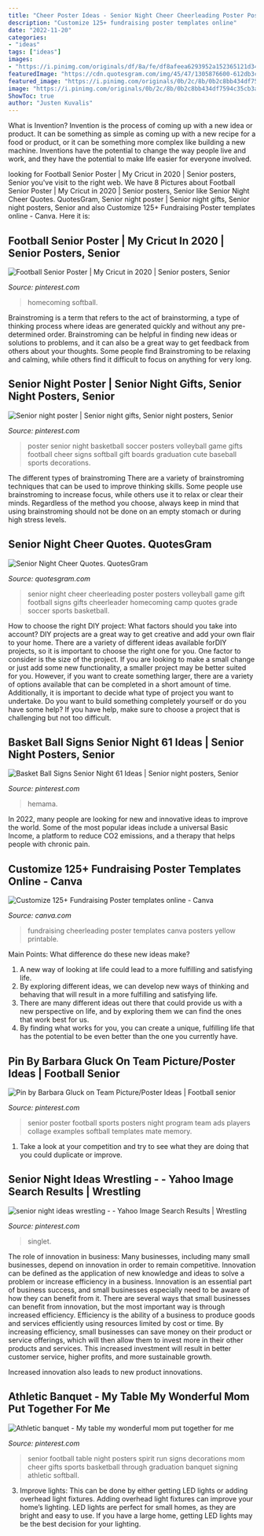 ```yaml
---
title: "Cheer Poster Ideas - Senior Night Cheer Cheerleading Poster Posters Volleyball Game Gift Football Signs Gifts Cheerleader Homecoming Camp Quotes Grade Soccer Sports Basketball"
description: "Customize 125+ fundraising poster templates online"
date: "2022-11-20"
categories:
- "ideas"
tags: ["ideas"]
images:
- "https://i.pinimg.com/originals/df/8a/fe/df8afeea6293952a152365121d343468.jpg"
featuredImage: "https://cdn.quotesgram.com/img/45/47/1305876600-612db3c1cdfbbdeb81bfedcea1b356e9.jpg"
featured_image: "https://i.pinimg.com/originals/0b/2c/8b/0b2c8bb434df7594c35cb3a239a3504e.jpg"
image: "https://i.pinimg.com/originals/0b/2c/8b/0b2c8bb434df7594c35cb3a239a3504e.jpg"
ShowToc: true
author: "Justen Kuvalis"
---
```



What is Invention?
Invention is the process of coming up with a new idea or product. It can be something as simple as coming up with a new recipe for a food or product, or it can be something more complex like building a new machine. Inventions have the potential to change the way people live and work, and they have the potential to make life easier for everyone involved.

	

		
looking for Football Senior Poster | My Cricut in 2020 | Senior posters, Senior you've visit to the right web. We have 8 Pictures about Football Senior Poster | My Cricut in 2020 | Senior posters, Senior like Senior Night Cheer Quotes. QuotesGram, Senior night poster | Senior night gifts, Senior night posters, Senior and also Customize 125+ Fundraising Poster templates online - Canva. Here it is:
		
    
## Football Senior Poster | My Cricut In 2020 | Senior Posters, Senior

<img loading=lazy src="https://i.pinimg.com/originals/df/8a/fe/df8afeea6293952a152365121d343468.jpg" onerror="this.onerror=null;this.src='https://tse2.mm.bing.net/th?id=OIP.-HosGCXGOOSq8WiweaGVVAAAAA&amp;pid=15.1';" alt="Football Senior Poster | My Cricut in 2020 | Senior posters, Senior">

_Source: pinterest.com_

>homecoming softball. 

	

Brainstroming is a term that refers to the act of brainstorming, a type of thinking process where ideas are generated quickly and without any pre-determined order. Brainstroming can be helpful in finding new ideas or solutions to problems, and it can also be a great way to get feedback from others about your thoughts. Some people find Brainstroming to be relaxing and calming, while others find it difficult to focus on anything for very long.

    
## Senior Night Poster | Senior Night Gifts, Senior Night Posters, Senior

<img loading=lazy src="https://i.pinimg.com/originals/0b/2c/8b/0b2c8bb434df7594c35cb3a239a3504e.jpg" onerror="this.onerror=null;this.src='https://tse1.mm.bing.net/th?id=OIP.2huguX_sInre_eB0ldmRkAHaJ4&amp;pid=15.1';" alt="Senior night poster | Senior night gifts, Senior night posters, Senior">

_Source: pinterest.com_

>poster senior night basketball soccer posters volleyball game gifts football cheer signs softball gift boards graduation cute baseball sports decorations. 

	

The different types of brainstroming
There are a variety of brainstroming techniques that can be used to improve thinking skills. Some people use brainstroming to increase focus, while others use it to relax or clear their minds. Regardless of the method you choose, always keep in mind that using brainstroming should not be done on an empty stomach or during high stress levels.

    
## Senior Night Cheer Quotes. QuotesGram

<img loading=lazy src="https://cdn.quotesgram.com/img/45/47/1305876600-612db3c1cdfbbdeb81bfedcea1b356e9.jpg" onerror="this.onerror=null;this.src='https://tse4.mm.bing.net/th?id=OIP.jxxib-36SAJGBTZMbovZewHaJ3&amp;pid=15.1';" alt="Senior Night Cheer Quotes. QuotesGram">

_Source: quotesgram.com_

>senior night cheer cheerleading poster posters volleyball game gift football signs gifts cheerleader homecoming camp quotes grade soccer sports basketball. 

	

How to choose the right DIY project: What factors should you take into account?
DIY projects are a great way to get creative and add your own flair to your home. There are a variety of different ideas available forDIY projects, so it is important to choose the right one for you. One factor to consider is the size of the project. If you are looking to make a small change or just add some new functionality, a smaller project may be better suited for you. However, if you want to create something larger, there are a variety of options available that can be completed in a short amount of time. Additionally, it is important to decide what type of project you want to undertake. Do you want to build something completely yourself or do you have some help? If you have help, make sure to choose a project that is challenging but not too difficult.

    
## Basket Ball Signs Senior Night 61 Ideas | Senior Night Posters, Senior

<img loading=lazy src="https://i.pinimg.com/736x/d6/9f/5a/d69f5a1e6649b3eb62c750f2ac00c941.jpg" onerror="this.onerror=null;this.src='https://tse2.mm.bing.net/th?id=OIP.RsGCzvIpCUO9nmfdPNpgIgAAAA&amp;pid=15.1';" alt="Basket Ball Signs Senior Night 61 Ideas | Senior night posters, Senior">

_Source: pinterest.com_

>hemama. 

	

In 2022, many people are looking for new and innovative ideas to improve the world. Some of the most popular ideas include a universal Basic Income, a platform to reduce CO2 emissions, and a therapy that helps people with chronic pain.

    
## Customize 125+ Fundraising Poster Templates Online - Canva

<img loading=lazy src="https://marketplace.canva.com/MACcZsMeN-0/1/0/thumbnail_large/canva-blue-yellow-cheerleading-fundraising-poster-MACcZsMeN-0.jpg" onerror="this.onerror=null;this.src='https://tse1.mm.bing.net/th?id=OIP.4kIXRZqTAi_3QDjilmOP4wAAAA&amp;pid=15.1';" alt="Customize 125+ Fundraising Poster templates online - Canva">

_Source: canva.com_

>fundraising cheerleading poster templates canva posters yellow printable. 

	

Main Points: What difference do these new ideas make?
1. A new way of looking at life could lead to a more fulfilling and satisfying life.
2. By exploring different ideas, we can develop new ways of thinking and behaving that will result in a more fulfilling and satisfying life.
3. There are many different ideas out there that could provide us with a new perspective on life, and by exploring them we can find the ones that work best for us.
4. By finding what works for you, you can create a unique, fulfilling life that has the potential to be even better than the one you currently have.

    
## Pin By Barbara Gluck On Team Picture/Poster Ideas | Football Senior

<img loading=lazy src="https://i.pinimg.com/736x/25/24/d2/2524d2c38db8bb65bcb95ad773d1cca4--team-poster-ideas-cheerleading-photos.jpg" onerror="this.onerror=null;this.src='https://tse3.mm.bing.net/th?id=OIP.6O2Y6VfydbwWHWhS3fqKLQHaLH&amp;pid=15.1';" alt="Pin by Barbara Gluck on Team Picture/Poster Ideas | Football senior">

_Source: pinterest.com_

>senior poster football sports posters night program team ads players collage examples softball templates mate memory. 

	

1. Take a look at your competition and try to see what they are doing that you could duplicate or improve.

    
## Senior Night Ideas Wrestling - - Yahoo Image Search Results | Wrestling

<img loading=lazy src="https://i.pinimg.com/originals/eb/0c/3d/eb0c3ddd4625e6fd94d46d9c425f2570.jpg" onerror="this.onerror=null;this.src='https://tse3.mm.bing.net/th?id=OIP.fwJ48g16q3rGMbypSzlsGwHaJ3&amp;pid=15.1';" alt="senior night ideas wrestling - - Yahoo Image Search Results | Wrestling">

_Source: pinterest.com_

>singlet. 

	

The role of innovation in business:
Many businesses, including many small businesses, depend on innovation in order to remain competitive. Innovation can be defined as the application of new knowledge and ideas to solve a problem or increase efficiency in a business. Innovation is an essential part of business success, and small businesses especially need to be aware of how they can benefit from it.
There are several ways that small businesses can benefit from innovation, but the most important way is through increased efficiency. Efficiency is the ability of a business to produce goods and services efficiently using resources limited by cost or time. By increasing efficiency, small businesses can save money on their product or service offerings, which will then allow them to invest more in their other products and services. This increased investment will result in better customer service, higher profits, and more sustainable growth.

Increased innovation also leads to new product innovations.

    
## Athletic Banquet - My Table My Wonderful Mom Put Together For Me

<img loading=lazy src="https://i.pinimg.com/736x/00/d1/db/00d1db17f3e7b8599cef43214b9c1cc5.jpg" onerror="this.onerror=null;this.src='https://tse4.mm.bing.net/th?id=OIP.TDMLd8svJJ2I1F85FDpKRwHaJ3&amp;pid=15.1';" alt="Athletic banquet - My table my wonderful mom put together for me">

_Source: pinterest.com_

>senior football table night posters spirit run signs decorations mom cheer gifts sports basketball through graduation banquet signing athletic softball. 

	

3. Improve lights: This can be done by either getting LED lights or adding overhead light fixtures.
Adding overhead light fixtures can improve your home’s lighting. LED lights are perfect for small homes, as they are bright and easy to use. If you have a large home, getting LED lights may be the best decision for your lighting.

